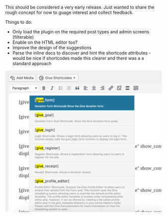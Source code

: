 This should be considered a very early release. Just wanted to share the rough concept for now to guage interest and collect feedback. 

Things to do:

* Only load the plugin on the required post types and admin screens (filterable)
* Enable on the HTML editor too?
* Improve the design of the suggestions
* Parse the inline docs to discover and hint the shortcode attributes - would be nice if shortcodes made this clearer and there was a a standard approach

![Shortcode Suggest](/assets/images/shortcode-suggest.png)